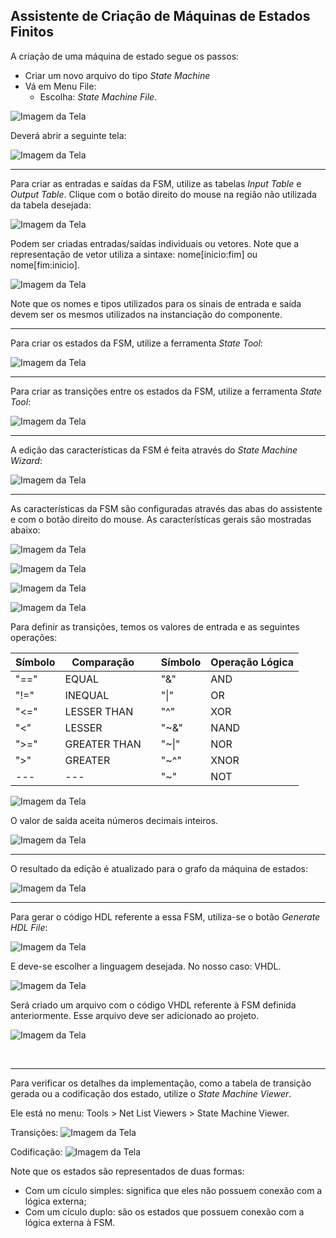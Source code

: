 ## Assistente de Criação de Máquinas de Estados Finitos

A criação de uma máquina de estado segue os passos:
-   Criar um novo arquivo do tipo _State Machine_
-   Vá em Menu File:
    -   Escolha: _State Machine File_.

![Imagem da Tela](imagensQuartus/novaMaquinaEstado.png)

Deverá abrir a seguinte tela:

![Imagem da Tela](imagensQuartus/telaCriarFSM-1.png)

***

Para criar as entradas e saídas da FSM, utilize as tabelas _Input Table_ e _Output Table_. Clique com o botão direito do mouse na região não utilizada da tabela desejada:

![Imagem da Tela](imagensQuartus/telaCriarFSM-InputOutputTable-2A1.png)

Podem ser criadas entradas/saídas individuais ou vetores. Note que a representação de vetor utiliza a sintaxe: nome[inicio:fim] ou nome[fim:inicio].

![Imagem da Tela](imagensQuartus/telaCriarFSM-InputOutputTable-2B.png)

Note que os nomes e tipos utilizados para os sinais de entrada e saída devem ser os mesmos utilizados na instanciação do componente.

***
Para criar os estados da FSM, utilize a ferramenta _State Tool_:

![Imagem da Tela](imagensQuartus/telaCriarFSM-DetalhePainel-1A.png)

***

Para criar as transições entre os estados da FSM, utilize a ferramenta _State Tool_:

![Imagem da Tela](imagensQuartus/telaCriarFSM-DetalhePainel-1B.png)

***

A edição das características da FSM é feita através do _State Machine Wizard_:

![Imagem da Tela](imagensQuartus/telaCriarFSM-StateMachineWizard-1.png)

***

As características da FSM são configuradas através das abas do assistente e com o botão direito do mouse. As características gerais são mostradas abaixo:

![Imagem da Tela](imagensQuartus/telaCriarFSM-StateMachineWizard-2.png)


![Imagem da Tela](imagensQuartus/telaCriarFSM-StateMachineWizard-3.png)

![Imagem da Tela](imagensQuartus/telaCriarFSM-StateMachineWizard-4.png)

![Imagem da Tela](imagensQuartus/telaCriarFSM-StateMachineWizard-5.png)

Para definir as transições, temos os valores de entrada e as seguintes operações:

Símbolo | Comparação    |  | Símbolo | Operação Lógica
--------|---------------|--|---------|----
"=="    | EQUAL         |  |  "&"    | AND
"!="    | INEQUAL       |  |  "\|"   | OR
"<="    | LESSER THAN   |  |  "^"    | XOR
"<"     | LESSER        |  |  "~&"   | NAND
">="    | GREATER THAN  |  |  "~\|"  | NOR
">"     | GREATER       |  |  "~^"   | XNOR
  ---   | ---           |  |  "~"    | NOT

![Imagem da Tela](imagensQuartus/telaCriarFSM-StateMachineWizard-6.png)

O valor de saída aceita números decimais inteiros.

![Imagem da Tela](imagensQuartus/telaCriarFSM-StateMachineWizard-7.png)

***

O resultado da edição é atualizado para o grafo da máquina de estados:

![Imagem da Tela](imagensQuartus/telaCriarFSM-grafo-1.png)

***

Para gerar o código HDL referente a essa FSM, utiliza-se o botão _Generate HDL File_:

![Imagem da Tela](imagensQuartus/telaCriarFSM-GerarHDL-1.png)

E deve-se escolher a linguagem desejada. No nosso caso: VHDL.

![Imagem da Tela](imagensQuartus/telaCriarFSM-GerarHDL-2.png)


Será criado um arquivo com o código VHDL referente à FSM definida anteriormente. Esse arquivo deve ser adicionado ao projeto.

![Imagem da Tela](imagensQuartus/telaCriarFSM-GerarHDL-3.png)

<br>

***

Para verificar os detalhes da implementação, como a tabela de transição gerada ou a codificação dos estado, utilize o _State Machine Viewer_.

Ele está no menu: Tools > Net List Viewers > State Machine Viewer.

Transições:
![Imagem da Tela](imagensQuartus/telaStateMachineViewer-1.png)

Codificação:
![Imagem da Tela](imagensQuartus/telaStateMachineViewer-2.png)

Note que os estados são representados de duas formas:
-   Com um cículo simples: significa que eles não possuem conexão com a lógica externa;
-   Com um cículo duplo: são os estados que possuem conexão com a lógica externa à FSM.
